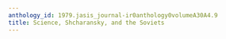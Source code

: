 ```yaml
---
anthology_id: 1979.jasis_journal-ir0anthology0volumeA30A4.9
title: Science, Shcharansky, and the Soviets
---
```


